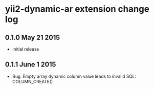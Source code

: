 # yii2-dynamic-ar extension change log

## 0.1.0 May 21 2015

- Initial release

## 0.1.1 June 1 2015

- Bug: Empty array dynamic column value leads to invalid SQL: COLUMN_CREATE()
